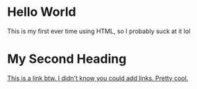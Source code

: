 <!DOCTYPE html>
<html>
<body>
<h1>Hello World</h1>
<p>This is my first ever time using HTML, so I probably suck at it lol</p>

<h1>My Second Heading</h1>
<a href="https://www.youtube.com/watch?v=dQw4w9WgXcQ">This is a link btw. I didn't know you could add links. Pretty cool.<a>

</body>
</html>
